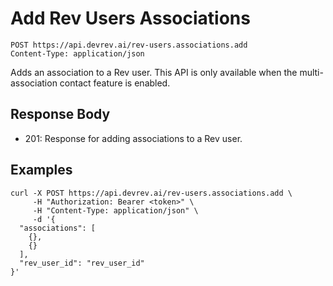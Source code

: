 # Add Rev Users Associations

```http
POST https://api.devrev.ai/rev-users.associations.add
Content-Type: application/json
```

Adds an association to a Rev user. This API is only available when the
multi-association contact feature is enabled.




## Response Body

- 201: Response for adding associations to a Rev user.

## Examples

```shell
curl -X POST https://api.devrev.ai/rev-users.associations.add \
     -H "Authorization: Bearer <token>" \
     -H "Content-Type: application/json" \
     -d '{
  "associations": [
    {},
    {}
  ],
  "rev_user_id": "rev_user_id"
}'
```